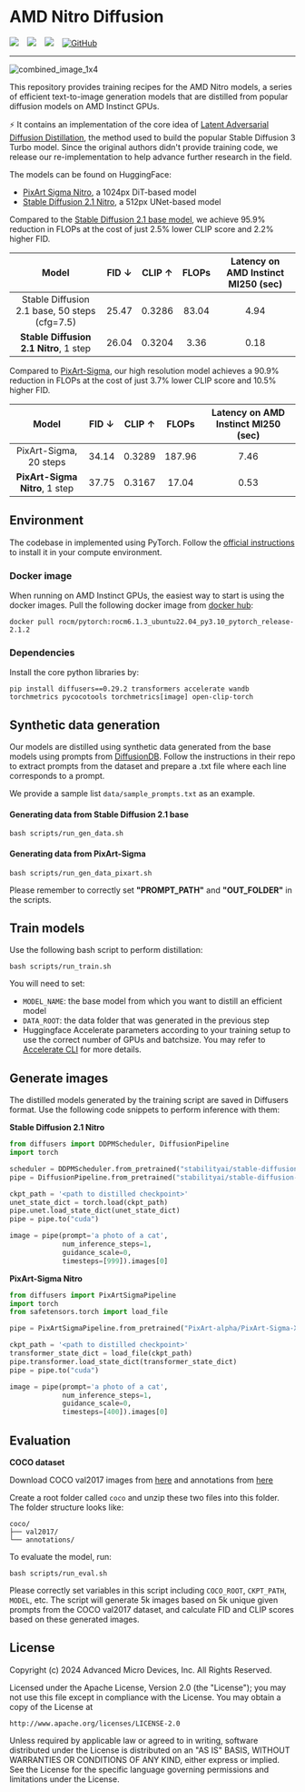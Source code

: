 # AMD Nitro Diffusion

<div>
  <a href="https://www.amd.com/en/developer/resources/technical-articles/amd-nitro-diffusion-one-step-text-to-image-generation-models.html"><img src="https://img.shields.io/badge/AMD%20Developer%20Blog-red"></a> &ensp;
  <a href="https://huggingface.co/amd/PixArt-Sigma-Nitro"><img src="https://img.shields.io/badge/PixArt%20Sigma%20Nitro-HuggingFace-yellow"></a> &ensp;
  <a href="https://huggingface.co/amd/SD2.1-Nitro"><img src="https://img.shields.io/badge/Stable%20Diffusion%202.1%20Nitro-HuggingFace-yellow"></a> &ensp;
  <a href="https://github.com/AMD-AIG-AIMA/AMD-Diffusion-Distillation/blob/main/LICENSE"><img alt="GitHub" src="https://img.shields.io/github/license/AMD-AIG-AIMA/AMD-Diffusion-Distillation.svg?color=blue"></a>
</div>

---
![combined_image_1x4](https://github.com/user-attachments/assets/4f55cfac-b24f-4963-bd74-7421db26ed56)


This repository provides training recipes for the AMD Nitro models, a series of efficient text-to-image generation models that are distilled from popular diffusion models on AMD Instinct GPUs.

⚡️ It contains an implementation of the core idea of [Latent Adversarial Diffusion Distillation](https://arxiv.org/abs/2403.12015), the method used to build the popular Stable Diffusion 3 Turbo model. Since the original authors didn't provide training code, we release our re-implementation to help advance further research in the field.

The models can be found on HuggingFace:
* [PixArt Sigma Nitro](https://huggingface.co/amd/PixArt-Sigma-Nitro), a 1024px DiT-based model
* [Stable Diffusion 2.1 Nitro](https://huggingface.co/amd/SD2.1-Nitro), a 512px UNet-based model

Compared to the [Stable Diffusion 2.1 base model](https://huggingface.co/stabilityai/stable-diffusion-2-1-base), we achieve 95.9% reduction in FLOPs at the cost of just 2.5% lower CLIP score and 2.2% higher FID.

| Model    | FID &darr; | CLIP &uarr; |FLOPs| Latency on AMD Instinct MI250 (sec)
| :---: | :---: | :---: | :---: | :---:
| Stable Diffusion 2.1 base, 50 steps (cfg=7.5) | 25.47   | 0.3286 |83.04 | 4.94
| **Stable Diffusion 2.1 Nitro**, 1 step | 26.04     | 0.3204|3.36 | 0.18

Compared to [PixArt-Sigma](https://pixart-alpha.github.io/PixArt-sigma-project/), our high resolution model achieves a 90.9% reduction in FLOPs at the cost of just 3.7% lower CLIP score and 10.5% higher FID.

| Model    | FID &darr; | CLIP &uarr; |FLOPs| Latency on AMD Instinct MI250 (sec)
| :---: | :---: | :---: | :---: | :---:
| PixArt-Sigma, 20 steps | 34.14   | 0.3289 |187.96 | 7.46
| **PixArt-Sigma Nitro**, 1 step | 37.75     | 0.3167|17.04 | 0.53


## Environment

The codebase in implemented using PyTorch. Follow the [official instructions](https://pytorch.org/get-started/locally/) to install it in your compute environment.

### Docker image
When running on AMD Instinct GPUs, the easiest way to start is using the docker images. Pull the following docker image from [docker hub](https://hub.docker.com/r/rocm/pytorch):

``` 
docker pull rocm/pytorch:rocm6.1.3_ubuntu22.04_py3.10_pytorch_release-2.1.2 
```

### Dependencies
Install the core python libraries by:

```
pip install diffusers==0.29.2 transformers accelerate wandb torchmetrics pycocotools torchmetrics[image] open-clip-torch
```

## Synthetic data generation

Our models are distilled using synthetic data generated from the base models using prompts from [DiffusionDB](https://huggingface.co/datasets/poloclub/diffusiondb). Follow the instructions in their repo to extract prompts from the dataset and prepare a .txt file where each line corresponds to a prompt. 

We provide a sample list ```data/sample_prompts.txt``` as an example.

#### Generating data from Stable Diffusion 2.1 base
```
bash scripts/run_gen_data.sh
```

#### Generating data from PixArt-Sigma
```
bash scripts/run_gen_data_pixart.sh
```

Please remember to correctly set **"PROMPT_PATH"** and **"OUT_FOLDER"** in the scripts.


## Train models
Use the following bash script to perform distillation:
```
bash scripts/run_train.sh
```

You will need to set:
* `MODEL_NAME`: the base model from which you want to distill an efficient model
* `DATA_ROOT`: the data folder that was generated in the previous step
* Huggingface Accelerate parameters according to your training setup to use the correct number of GPUs and batchsize. You may refer to [Accelerate CLI](https://huggingface.co/docs/accelerate/en/package_reference/cli) for more details.


## Generate images

The distilled models generated by the training script are saved in Diffusers format. Use the following code snippets to perform inference with them:

**Stable Diffusion 2.1 Nitro**
```python
from diffusers import DDPMScheduler, DiffusionPipeline
import torch

scheduler = DDPMScheduler.from_pretrained("stabilityai/stable-diffusion-2-1-base", subfolder="scheduler")
pipe = DiffusionPipeline.from_pretrained("stabilityai/stable-diffusion-2-1-base", scheduler=scheduler)

ckpt_path = '<path to distilled checkpoint>'
unet_state_dict = torch.load(ckpt_path)
pipe.unet.load_state_dict(unet_state_dict)
pipe = pipe.to("cuda")

image = pipe(prompt='a photo of a cat',
             num_inference_steps=1,
             guidance_scale=0,
             timesteps=[999]).images[0]
```

**PixArt-Sigma Nitro**
```python
from diffusers import PixArtSigmaPipeline
import torch
from safetensors.torch import load_file

pipe = PixArtSigmaPipeline.from_pretrained("PixArt-alpha/PixArt-Sigma-XL-2-1024-MS")

ckpt_path = '<path to distilled checkpoint>'
transformer_state_dict = load_file(ckpt_path)
pipe.transformer.load_state_dict(transformer_state_dict)
pipe = pipe.to("cuda")

image = pipe(prompt='a photo of a cat',
             num_inference_steps=1,
             guidance_scale=0,
             timesteps=[400]).images[0]
```

## Evaluation

**COCO dataset**

Download COCO val2017 images from [here](http://images.cocodataset.org/zips/val2017.zip) and annotations from [here](http://images.cocodataset.org/annotations/annotations_trainval2017.zip)

Create a root folder called `coco` and unzip these two files into this folder. The folder structure looks like:

```
coco/
├── val2017/
└── annotations/

```
To evaluate the model, run:
```
bash scripts/run_eval.sh
```

Please correctly set variables in this script including `COCO_ROOT`, `CKPT_PATH`, `MODEL`, etc. The script will generate 5k images based on 5k unique given prompts from the COCO val2017 dataset, and calculate FID and CLIP scores based on these generated images.


## License

Copyright (c) 2024 Advanced Micro Devices, Inc. All Rights Reserved.

Licensed under the Apache License, Version 2.0 (the "License");
you may not use this file except in compliance with the License.
You may obtain a copy of the License at

    http://www.apache.org/licenses/LICENSE-2.0

Unless required by applicable law or agreed to in writing, software
distributed under the License is distributed on an "AS IS" BASIS,
WITHOUT WARRANTIES OR CONDITIONS OF ANY KIND, either express or implied.
See the License for the specific language governing permissions and
limitations under the License.
